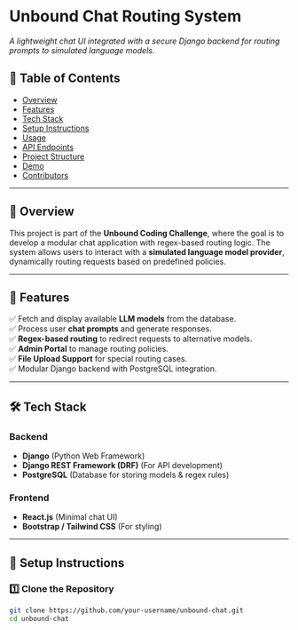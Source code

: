 # Unbound Chat Routing System  
*A lightweight chat UI integrated with a secure Django backend for routing prompts to simulated language models.*

## 📌 Table of Contents
- [Overview](#overview)
- [Features](#features)
- [Tech Stack](#tech-stack)
- [Setup Instructions](#setup-instructions)
- [Usage](#usage)
- [API Endpoints](#api-endpoints)
- [Project Structure](#project-structure)
- [Demo](#demo)
- [Contributors](#contributors)

---

## 🔹 Overview
This project is part of the **Unbound Coding Challenge**, where the goal is to develop a modular chat application with regex-based routing logic. The system allows users to interact with a **simulated language model provider**, dynamically routing requests based on predefined policies.

---

## 🚀 Features
✅ Fetch and display available **LLM models** from the database.  
✅ Process user **chat prompts** and generate responses.  
✅ **Regex-based routing** to redirect requests to alternative models.  
✅ **Admin Portal** to manage routing policies.  
✅ **File Upload Support** for special routing cases.  
✅ Modular Django backend with PostgreSQL integration.  

---

## 🛠 Tech Stack
### **Backend**
- **Django** (Python Web Framework)
- **Django REST Framework (DRF)** (For API development)
- **PostgreSQL** (Database for storing models & regex rules)

### **Frontend**
- **React.js** (Minimal chat UI)
- **Bootstrap / Tailwind CSS** (For styling)

---

## 🔧 Setup Instructions

### 1️⃣ Clone the Repository
```sh
git clone https://github.com/your-username/unbound-chat.git
cd unbound-chat
